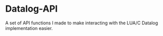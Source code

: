 # Datalog-API
A set of API functions I made to make interacting with the LUA/C Datalog implementation easier.
